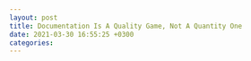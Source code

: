 ```yaml
---
layout: post
title: Documentation Is A Quality Game, Not A Quantity One
date: 2021-03-30 16:55:25 +0300
categories:
---
```


